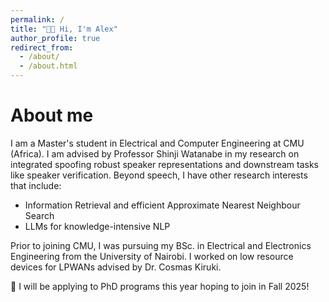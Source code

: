 ```yaml
---
permalink: /
title: "👋🏽 Hi, I'm Alex"
author_profile: true
redirect_from: 
  - /about/
  - /about.html
---
```


# About me
I am a Master's student in Electrical and Computer Engineering at CMU (Africa). I am advised by Professor Shinji Watanabe in my research on integrated spoofing robust speaker representations and downstream tasks like speaker verification. Beyond speech, I have other research interests that include:
- Information Retrieval and efficient Approximate Nearest Neighbour Search
- LLMs for knowledge-intensive NLP

Prior to joining CMU, I was pursuing my BSc. in Electrical and Electronics Engineering from the University of Nairobi. I worked on low resource devices for LPWANs advised by Dr. Cosmas Kiruki.

🚀 I will be applying to PhD programs this year hoping to join in Fall 2025!

